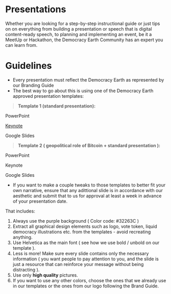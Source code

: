 # Presentations

Whether you are looking for a step-by-step instructional guide or just tips on on everything from building a presentation or speech that is digital content-ready speech, to planning and implementing an event, be it a MeetUp or Hackathon, the Democracy Earth Community has an expert you can learn from. 

# Guidelines

- Every presentation must reflect the Democracy Earth as represented by our Branding Guide
- The best way to go about this is using one of the Democracy Earth approved presentation templates: 

> **Template 1 (standard presentation):**

PowerPoint

[Keynote](https://www.dropbox.com/s/82z7ukm8mu1137g/Democracy.Earth_template.key?dl=0)

Google Slides

> **Template 2 ( geopolitical role of Bitcoin + standard presentation ):**

PowerPoint

Keynote 

Google Slides

- If you want to make a couple tweaks to those templates to better fit your own narrative, ensure that any adittional slide is in accordance with our aesthetic and submit that to us for approval at least a week in advance of your presentation date. 

That includes:

1. Always use the purple background ( Color code: #32263C )
2. Extract all graphical design elements such as logo, vote token, liquid democracy illustrations etc. from the templates - avoid recreating anything.
2. Use Helvetica as the main font ( see how we use bold / unbold on our template ). 
3. Less is more! Make sure every slide contains only the necessary information ( you want people to pay attention to you, and the slide is just a resource that can reinforce your message without being distracting ).
4. Use only **high quality** pictures.
5. If you want to use any other colors, choose the ones that we already use in our templates or the ones from our logo following the Brand Guide.


